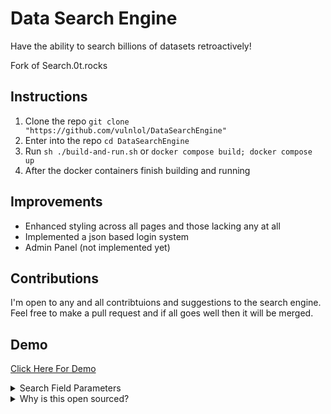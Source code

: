 # Data Search Engine
 
Have the ability to search billions of datasets retroactively!

Fork of Search.0t.rocks

## Instructions
1. Clone the repo `git clone "https://github.com/vulnlol/DataSearchEngine"`
2. Enter into the repo `cd DataSearchEngine`
3. Run `sh ./build-and-run.sh` or `docker compose build; docker compose up`
4. After the docker containers finish building and running 
## Improvements
- Enhanced styling across all pages and those lacking any at all
- Implemented a json based login system
- Admin Panel (not implemented yet)


## Contributions
I'm open to any and all contribtuions and suggestions to the search engine. Feel free to make a pull request and if all goes well then it will be merged.

## Demo
[Click Here For Demo](https://search.vuln.lol)


<details><summary>Search Field Parameters</summary><br>
* Accuracy Radius
* Address
* ASN
* ASN Org
* Auto Body
* Auto Class
* Auto Make
* Auto Model
* Auto Year
* Birth Year
* Birth Month
* Birthday
* City
* Continent
* Country
* DOB
* Domain
* Emails
* Ethnicity
* FirstName
* MiddleName
* Gender
* Income
* IPs
* LastName
* LatLong
* Line
* Links
* Location
* Notes
* Party
* Passwords
* Phone Numbers
* Photos
* Source
* State
* Usernames
* VIN
* Zip Code
* VRN
* SSN
* License Number
* Debit Number
* Debit Expiration
* Debit Pin
* Credit Number
* Credit Expiration
* Credit Pin
* Passport Number
* Military ID
* Bank Account Numbers
* Schools Attended
* Certifications
</details>


<details>
<summary>Why is this open sourced?</summary>
<br>

Originally, I had not planned to open source this project. However, a turn of events has led me to reconsider this decision. A former collaborator, who was part of the project but did not contribute to the backend development, coding, or design—areas where I exclusively worked—began to show an unexpected interest in the detailed setup and operation of the project just before their departure. They did not contribute any suggestions or code during their time with the project.

Their inquiries intensified suddenly, focusing on how to get the project started, where the problems in the original code were, and how various components were supposed to function. This occurred despite the known issues with the original version hosted at searchl.0t.rocks, which included a non-functional wallet system and broken setup scripts.

After they left, I learned through mutual contacts at a convention that they were attempting to sell the project despite it having an Apache V2 license. Given these circumstances, I have decided to open source the project to protect its integrity and ensure that its use aligns with my terms and conditions. This decision is meant to reflect the true scope of my contributions and safeguard the project's original vision.

Was going to call it valor intelligence search engine if you are wondering what the names are in the various pages.
</details>


